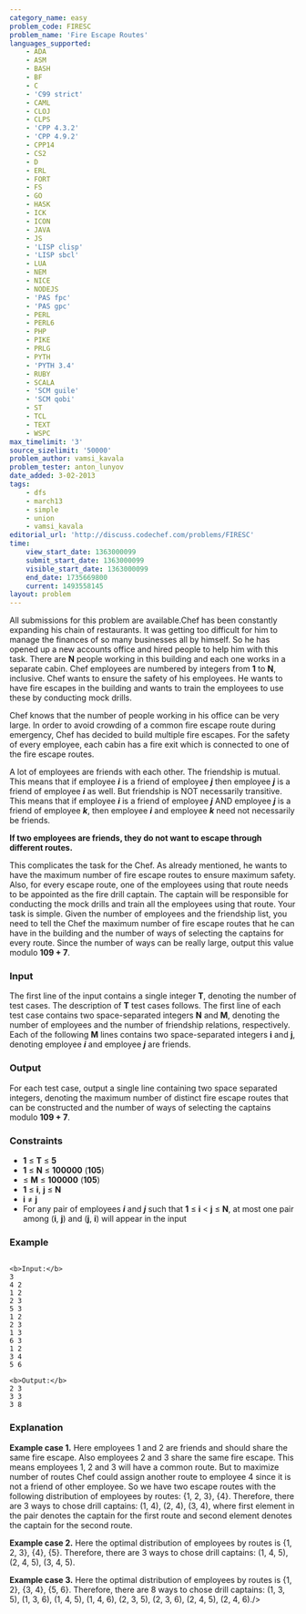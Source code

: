 ```yaml
---
category_name: easy
problem_code: FIRESC
problem_name: 'Fire Escape Routes'
languages_supported:
    - ADA
    - ASM
    - BASH
    - BF
    - C
    - 'C99 strict'
    - CAML
    - CLOJ
    - CLPS
    - 'CPP 4.3.2'
    - 'CPP 4.9.2'
    - CPP14
    - CS2
    - D
    - ERL
    - FORT
    - FS
    - GO
    - HASK
    - ICK
    - ICON
    - JAVA
    - JS
    - 'LISP clisp'
    - 'LISP sbcl'
    - LUA
    - NEM
    - NICE
    - NODEJS
    - 'PAS fpc'
    - 'PAS gpc'
    - PERL
    - PERL6
    - PHP
    - PIKE
    - PRLG
    - PYTH
    - 'PYTH 3.4'
    - RUBY
    - SCALA
    - 'SCM guile'
    - 'SCM qobi'
    - ST
    - TCL
    - TEXT
    - WSPC
max_timelimit: '3'
source_sizelimit: '50000'
problem_author: vamsi_kavala
problem_tester: anton_lunyov
date_added: 3-02-2013
tags:
    - dfs
    - march13
    - simple
    - union
    - vamsi_kavala
editorial_url: 'http://discuss.codechef.com/problems/FIRESC'
time:
    view_start_date: 1363000099
    submit_start_date: 1363000099
    visible_start_date: 1363000099
    end_date: 1735669800
    current: 1493558145
layout: problem
---
```

All submissions for this problem are available.Chef has been constantly expanding his chain of restaurants. It was getting too difficult for him to manage the finances of so many businesses all by himself. So he has opened up a new accounts office and hired people to help him with this task. There are **N** people working in this building and each one works in a separate cabin. Chef employees are numbered by integers from **1** to **N**, inclusive. Chef wants to ensure the safety of his employees. He wants to have fire escapes in the building and wants to train the employees to use these by conducting mock drills.

Chef knows that the number of people working in his office can be very large. In order to avoid crowding of a common fire escape route during emergency, Chef has decided to build multiple fire escapes. For the safety of every employee, each cabin has a fire exit which is connected to one of the fire escape routes.

A lot of employees are friends with each other. The friendship is mutual. This means that if employee **_i_** is a friend of employee **_j_** then employee **_j_** is a friend of employee **_i_** as well. But friendship is NOT necessarily transitive. This means that if employee **_i_** is a friend of employee **_j_** AND employee **_j_** is a friend of employee **_k_**, then employee **_i_** and employee **_k_** need not necessarily be friends.

**If two employees are friends, they do not want to escape through different routes.**

This complicates the task for the Chef. As already mentioned, he wants to have the maximum number of fire escape routes to ensure maximum safety. Also, for every escape route, one of the employees using that route needs to be appointed as the fire drill captain. The captain will be responsible for conducting the mock drills and train all the employees using that route. Your task is simple. Given the number of employees and the friendship list, you need to tell the Chef the maximum number of fire escape routes that he can have in the building and the number of ways of selecting the captains for every route. Since the number of ways can be really large, output this value modulo **109 + 7**.

### Input

The first line of the input contains a single integer **T**, denoting the number of test cases. The description of **T** test cases follows. The first line of each test case contains two space-separated integers **N** and **M**, denoting the number of employees and the number of friendship relations, respectively. Each of the following **M** lines contains two space-separated integers **i** and **j**, denoting employee **_i_** and employee **_j_** are friends.

### Output

For each test case, output a single line containing two space separated integers, denoting the maximum number of distinct fire escape routes that can be constructed and the number of ways of selecting the captains modulo **109 + 7**.

### Constraints

- **1** ≤ **T** ≤ **5**
- **1** ≤ **N** ≤ **100000** (**105**)
- ≤ **M** ≤ **100000** (**105**)
- **1** ≤ **i**, **j** ≤ **N**
- **i** ≠ **j**
- For any pair of employees **_i_** and **_j_** such that **1** ≤ **i** < **j** ≤ **N**, at most one pair among (**i**, **j**) and (**j**, **i**) will appear in the input

### Example

```

<b>Input:</b>
3
4 2
1 2
2 3
5 3
1 2
2 3
1 3
6 3
1 2
3 4
5 6

<b>Output:</b>
2 3
3 3
3 8

```
### Explanation

**Example case 1.** Here employees 1 and 2 are friends and should share the same fire escape. Also employees 2 and 3 share the same fire escape. This means employees 1, 2 and 3 will have a common route. But to maximize number of routes Chef could assign another route to employee 4 since it is not a friend of other employee. So we have two escape routes with the following distribution of employees by routes: {1, 2, 3}, {4}. Therefore, there are 3 ways to chose drill captains: (1, 4), (2, 4), (3, 4), where first element in the pair denotes the captain for the first route and second element denotes the captain for the second route.

**Example case 2.** Here the optimal distribution of employees by routes is {1, 2, 3}, {4}, {5}. Therefore, there are 3 ways to chose drill captains: (1, 4, 5), (2, 4, 5), (3, 4, 5).

**Example case 3.** Here the optimal distribution of employees by routes is {1, 2}, {3, 4}, {5, 6}. Therefore, there are 8 ways to chose drill captains:
 (1, 3, 5), (1, 3, 6), (1, 4, 5), (1, 4, 6), (2, 3, 5), (2, 3, 6), (2, 4, 5), (2, 4, 6)./>